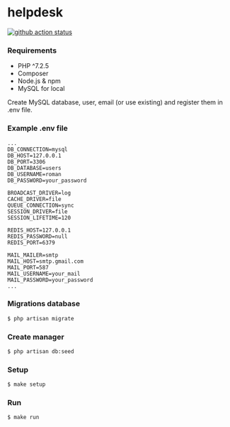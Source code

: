 # helpdesk

[![github action status](https://github.com/rkozlov95/helpdesk/workflows/Master%20workflow/badge.svg)](https://github.com/rkozlov95/helpdesk/actions)

### Requirements

  * PHP ^7.2.5
  * Composer
  * Node.js & npm
  * MySQL for local

Create MySQL database, user, email (or use existing) and register them in .env file.

### Example .env file

```shell
...
DB_CONNECTION=mysql
DB_HOST=127.0.0.1
DB_PORT=3306
DB_DATABASE=users
DB_USERNAME=roman
DB_PASSWORD=your_password

BROADCAST_DRIVER=log
CACHE_DRIVER=file
QUEUE_CONNECTION=sync
SESSION_DRIVER=file
SESSION_LIFETIME=120

REDIS_HOST=127.0.0.1
REDIS_PASSWORD=null
REDIS_PORT=6379

MAIL_MAILER=smtp
MAIL_HOST=smtp.gmail.com
MAIL_PORT=587
MAIL_USERNAME=your_mail
MAIL_PASSWORD=your_password
...

```

### Migrations database

```sh
$ php artisan migrate
```

### Create manager

```sh
$ php artisan db:seed
```

### Setup

```sh
$ make setup
```

### Run

```sh
$ make run
```
